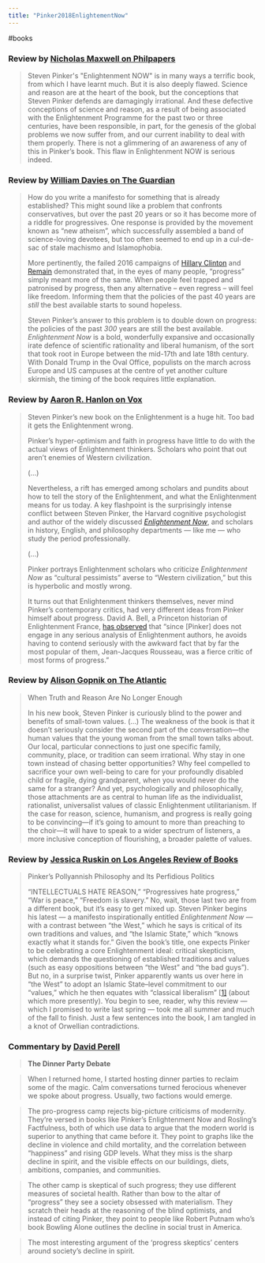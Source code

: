```yaml
---
title: "Pinker2018EnlightementNow"
---
```


#books



### Review by [Nicholas Maxwell on Philpapers](https://philpapers.org/rec/MAXWNP)

> Steven Pinker's "Enlightenment NOW" is in many ways a terrific book,  from which I have learnt much. But it is also deeply flawed. Science and reason are at the heart of the book, but the conceptions that Steven  Pinker defends are damagingly irrational. And these defective  conceptions of science and reason, as a result of being associated with  the Enlightenment Programme for the past two or three centuries, have  been responsible, in part, for the genesis of the global problems we now suffer from, and our current inability to deal with them properly.  There is not a glimmering of an awareness of any of this in Pinker’s  book. This flaw in Enlightenment NOW is serious indeed.



### Review by [William Davies on The Guardian](https://www.theguardian.com/books/2018/feb/14/enlightenment-now-steven-pinker-review)

> How do you write a manifesto for something that is already established?  This might sound like a problem that confronts conservatives, but over  the past 20 years or so it has become more of a riddle for progressives. One response is provided by the movement known as “new atheism”, which  successfully assembled a band of science-loving devotees, but too often  seemed to end up in a cul-de-sac of stale machismo and Islamophobia.
>
> More pertinently, the failed 2016 campaigns of [Hillary Clinton](https://www.theguardian.com/us-news/2016/nov/09/hillary-clinton-election-president-loss) and [Remain](https://www.theguardian.com/politics/2016/jul/05/how-remain-failed-inside-story-doomed-campaign) demonstrated that, in the eyes of many people, “progress” simply meant  more of the same. When people feel trapped and patronised by progress,  then any alternative – even regress – will feel like freedom. Informing  them that the policies of the past 40 years are *still* the best available starts to sound hopeless.
>
> Steven Pinker’s answer to this problem is to double down on progress: the policies of the past *300* years are still the best available. *Enlightenment Now* is a bold, wonderfully expansive and occasionally irate defence of  scientific rationality and liberal humanism, of the sort that took root  in Europe between the mid-17th and late 18th century. With Donald Trump  in the Oval Office, populists on the march across Europe and US campuses at the centre of yet another culture skirmish, the timing of the book  requires little explanation.



### Review by [Aaron R. Hanlon on Vox](https://www.vox.com/the-big-idea/2018/5/17/17362548/pinker-enlightenment-now-two-cultures-rationality-war-debate)

> Steven Pinker’s new book on the Enlightenment is a huge hit. Too bad it gets the Enlightenment wrong.
>
> Pinker’s hyper-optimism and faith in  progress have little to do with the actual views of Enlightenment  thinkers. Scholars who point that out aren’t enemies of Western  civilization.
>
> (...)
>
> Nevertheless, a rift has emerged among scholars and pundits about how to tell the story of the Enlightenment, and what the Enlightenment means  for us today. A key flashpoint is the surprisingly intense conflict  between Steven Pinker, the Harvard cognitive psychologist and author of  the widely discussed [*Enlightenment Now*](https://www.penguinrandomhouse.com/books/317051/enlightenment-now-by-steven-pinker/9780525427575/), and scholars in history, English, and philosophy departments — like me — who study the period professionally.
>
> (...)
>
> Pinker portrays Enlightenment scholars who criticize *Enlightenment Now* as “cultural pessimists” averse to “Western civilization,” but this is hyperbolic and mostly wrong.
>
> It turns out that Enlightenment thinkers themselves,  never mind Pinker’s contemporary critics, had very different ideas from  Pinker himself about progress. David A. Bell, a Princeton historian of  Enlightenment France, [has observed](https://www.thenation.com/article/waiting-for-steven-pinkers-enlightenment/) that “since [Pinker] does not engage in any serious analysis of  Enlightenment authors, he avoids having to contend seriously with the  awkward fact that by far the most popular of them, Jean-Jacques  Rousseau, was a fierce critic of most forms of progress.” 

### Review by [Alison Gopnik on The Atlantic](https://www.theatlantic.com/magazine/archive/2018/04/steven-pinker-enlightenment-now/554054/)

> When Truth and Reason Are No Longer Enough
> 
> In his new book, Steven Pinker is curiously blind to the power and benefits of small-town values.
> (...)
> The weakness of the book is that it doesn’t seriously consider the second part of the conversation—the human values that the young woman from the small town talks about. Our local, particular connections to just one specific family, community, place, or tradition can seem irrational. Why stay in one town instead of chasing better opportunities? Why feel compelled to sacrifice your own well-being to care for your profoundly disabled child or fragile, dying grandparent, when you would never do the same for a stranger? And yet, psychologically and philosophically, those attachments are as central to human life as the individualist, rationalist, universalist values of classic Enlightenment utilitarianism. If the case for reason, science, humanism, and progress is really going to be convincing—if it’s going to amount to more than preaching to the choir—it will have to speak to a wider spectrum of listeners, a more inclusive conception of flourishing, a broader palette of values.

### Review by [Jessica Ruskin on Los Angeles Review of Books](https://lareviewofbooks.org/article/pinkers-pollyannish-philosophy-and-its-perfidious-politics/)

> Pinker’s Pollyannish Philosophy and Its Perfidious Politics
> 
>  “INTELLECTUALS HATE REASON,” “Progressives hate progress,” “War is  peace,” “Freedom is slavery.” No, wait, those last two are from a  different book, but it’s easy to get mixed up. Steven Pinker begins his  latest — a manifesto inspirationally entitled *Enlightenment Now* — with a contrast between “the West,” which he says is critical of its  own traditions and values, and “the Islamic State,” which “knows exactly what it stands for.” Given the book’s title, one expects Pinker to be  celebrating a core Enlightenment ideal: critical skepticism, which  demands the questioning of established traditions and values (such as  easy oppositions between “the West” and “the bad guys”). But no, in a  surprise twist, Pinker apparently wants us over here in “the West” to  adopt an Islamic State–level commitment to our “values,” which he then  equates with “classical liberalism” [[1\]](https://lareviewofbooks.org/article/pinkers-pollyannish-philosophy-and-its-perfidious-politics/#_edn1) (about which more presently). You begin to see, reader, why this review — which I promised to write last spring — took me all summer and much  of the fall to finish. Just a few sentences into the book, I am tangled  in a knot of Orwellian contradictions.

### Commentary by [David Perell](https://ckarchive.com/b/4zuvheh5qk2r6)

> **The Dinner Party Debate**

> When I returned home, I started hosting dinner parties to reclaim some of the magic. Calm conversations turned ferocious whenever we spoke about progress. Usually, two factions would emerge.

> The pro-progress camp rejects big-picture criticisms of modernity. They’re versed in books like Pinker’s Enlightenment Now and Rosling’s Factfulness, both of which use data to argue that the modern world is superior to anything that came before it. They point to graphs like the decline in violence and child mortality, and the correlation between “happiness” and rising GDP levels. What they miss is the sharp decline in spirit, and the visible effects on our buildings, diets, ambitions, companies, and communities.

> The other camp is skeptical of such progress; they use different measures of societal health. Rather than bow to the altar of “progress” they see a society obsessed with materialism. They scratch their heads at the reasoning of the blind optimists, and instead of citing Pinker, they point to people like Robert Putnam who’s book Bowling Alone outlines the decline in social trust in America.

> The most interesting argument of the ‘progress skeptics’ centers around society’s decline in spirit.